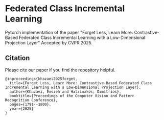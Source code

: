 # Federated Class Incremental Learning
Pytorch implementation of the paper "Forget Less, Learn More: Contrastive-Based Federated Class Incremental Learning with a Low-Dimensional Projection Layer" Accepted by CVPR 2025.

## Citation

Please cite our paper if you find the repository helpful.

```
@inproceedings{khazaei2025forget,
  title={Forget Less, Learn More: Contrastive-Based Federated Class Incremental Learning with a Low-Dimensional Projection Layer},
  author={Khazaei, Ensieh and Hatzinakos, Dimitrios},
  booktitle={Proceedings of the Computer Vision and Pattern Recognition Conference},
  pages={1791--1800},
  year={2025}
}
```
